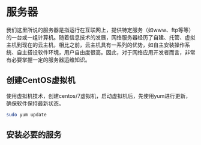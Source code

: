 # 服务器

我们这里所说的服务器是指运行在互联网上，提供特定服务（如www、ftp等等）的一台或一组计算机。随着信息技术的发展，网络服务器经历了自建、托管、虚拟主机到现在的云主机，相比之前，云主机具有一系列的优势，如自主安装操作系统、自主搭设软件环境，用户自由度很高。因此，对于网络应用开发者而言，非常有必要掌握一定的服务器运维知识。

## 创建CentOS虚拟机

使用虚拟机技术，创建centos/7虚拟机，启动虚拟机后，先使用yum进行更新，确保软件保持最新状态。

```sh
sudo yum update
```

## 安装必要的服务

